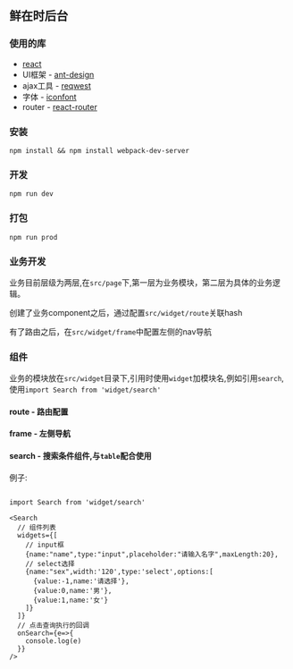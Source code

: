 ## 鲜在时后台

### 使用的库

- [react](https://facebook.github.io/react/)
- UI框架 - [ant-design](https://ant.design/)
- ajax工具 - [reqwest](https://github.com/ded/reqwest)
- 字体 - [iconfont](http://www.iconfont.cn/)
- router - [react-router](https://github.com/ReactTraining/react-router)

### 安装

```
npm install && npm install webpack-dev-server
```

### 开发

```
npm run dev
```

### 打包

```
npm run prod
```

### 业务开发

业务目前层级为两层,在`src/page`下,第一层为业务模块，第二层为具体的业务逻辑。

创建了业务component之后，通过配置`src/widget/route`关联hash

有了路由之后，在`src/widget/frame`中配置左侧的nav导航

### 组件

业务的模块放在`src/widget`目录下,引用时使用`widget`加模块名,例如引用`search`,使用`import Search from 'widget/search'`

#### route - 路由配置

#### frame - 左侧导航

#### search - 搜索条件组件,与`table`配合使用

例子:

````

import Search from 'widget/search'

<Search
  // 组件列表
  widgets={[
    // input框
    {name:"name",type:"input",placeholder:"请输入名字",maxLength:20},
    // select选择
    {name:"sex",width:'120',type:'select',options:[
      {value:-1,name:'请选择'},
      {value:0,name:'男'},
      {value:1,name:'女'}
    ]}
  ]}
  // 点击查询执行的回调
  onSearch={e=>{
    console.log(e)
  }}
/>

````
